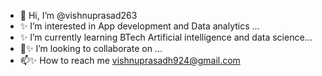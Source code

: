 - 👋 Hi, I’m @vishnuprasad263
- ✨ I’m interested in App development and Data analytics ...
- ✨ I’m currently learning BTech Artificial intelligence and data science...
- 💞️✨ I’m looking to collaborate on ...
- 📫✨ How to reach me vishnuprasadh924@gmail.com

<!---
vishnuprasad263/vishnuprasad263 is a ✨ special ✨ repository because its `README.md` (this file) appears on your GitHub profile.
You can click the Preview link to take a look at your changes.
--->
